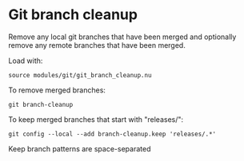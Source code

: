 # Git branch cleanup

Remove any local git branches that have been merged and optionally remove any
remote branches that have been merged.

Load with:
```nushell
source modules/git/git_branch_cleanup.nu
```

To remove merged branches:
```nushell
git branch-cleanup
```

To keep merged branches that start with "releases/":

```nushell
git config --local --add branch-cleanup.keep 'releases/.*'
```

Keep branch patterns are space-separated

